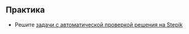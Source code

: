 ## Практика

- Решите [задачи с автоматической проверкой решения на Stepik](https://stepik.org/lesson/38673/step/1)
